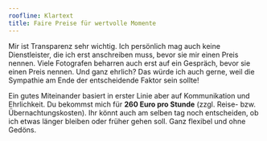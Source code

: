 ```yaml
---
roofline: Klartext
title: Faire Preise für wertvolle Momente
---
```


Mir ist Transparenz sehr wichtig. Ich persönlich mag auch keine Dienstleister, die ich erst anschreiben muss, bevor sie mir einen Preis nennen. Viele Fotografen beharren auch erst auf ein Gespräch, bevor sie einen Preis nennen. Und ganz ehrlich? Das würde ich auch gerne, weil die Sympathie am Ende der entscheidende Faktor sein sollte!

Ein gutes Miteinander basiert in erster Linie aber auf Kommunikation und Ehrlichkeit. Du bekommst mich für **260 Euro pro Stunde** (zzgl. Reise- bzw. Übernachtungskosten). Ihr könnt auch am selben tag noch entscheiden, ob ich etwas länger bleiben oder früher gehen soll. Ganz flexibel und ohne Gedöns.
